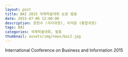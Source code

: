 ```yaml
---
layout: post
title: BAI 2015 국제학술대회 논문 발표
date: 2015-07-06 12:00:00
description: 장현수 (석사과정), 이석준 (통합과정)
tags: BAI
categories: 국제학술대회, 발표
thumbnail: assets/img/news/bai2.jpg
---
```


International Conference on Business and Information 2015